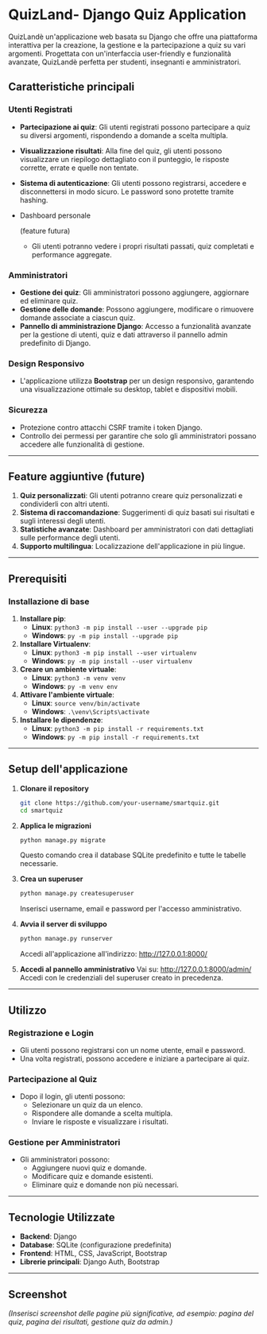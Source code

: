 # **QuizLand- Django Quiz Application**

QuizLandè un'applicazione web basata su Django che offre una piattaforma interattiva per la creazione, la gestione e la partecipazione a quiz su vari argomenti. Progettata con un'interfaccia user-friendly e funzionalità avanzate, QuizLandè perfetta per studenti, insegnanti e amministratori.

## **Caratteristiche principali**

### **Utenti Registrati**

- **Partecipazione ai quiz**:
   Gli utenti registrati possono partecipare a quiz su diversi argomenti, rispondendo a domande a scelta multipla.

- **Visualizzazione risultati**:
   Alla fine del quiz, gli utenti possono visualizzare un riepilogo dettagliato con il punteggio, le risposte corrette, errate e quelle non tentate.

- **Sistema di autenticazione**:
   Gli utenti possono registrarsi, accedere e disconnettersi in modo sicuro. Le password sono protette tramite hashing.

- Dashboard personale

  (feature futura)

  - Gli utenti potranno vedere i propri risultati passati, quiz completati e performance aggregate.

### **Amministratori**

- **Gestione dei quiz**:
   Gli amministratori possono aggiungere, aggiornare ed eliminare quiz.
- **Gestione delle domande**:
   Possono aggiungere, modificare o rimuovere domande associate a ciascun quiz.
- **Pannello di amministrazione Django**:
   Accesso a funzionalità avanzate per la gestione di utenti, quiz e dati attraverso il pannello admin predefinito di Django.

### **Design Responsivo**

- L'applicazione utilizza **Bootstrap** per un design responsivo, garantendo una visualizzazione ottimale su desktop, tablet e dispositivi mobili.

### **Sicurezza**

- Protezione contro attacchi CSRF tramite i token Django.
- Controllo dei permessi per garantire che solo gli amministratori possano accedere alle funzionalità di gestione.

------

## **Feature aggiuntive (future)**

1. **Quiz personalizzati**:
    Gli utenti potranno creare quiz personalizzati e condividerli con altri utenti.
2. **Sistema di raccomandazione**:
    Suggerimenti di quiz basati sui risultati e sugli interessi degli utenti.
3. **Statistiche avanzate**:
    Dashboard per amministratori con dati dettagliati sulle performance degli utenti.
4. **Supporto multilingua**:
    Localizzazione dell'applicazione in più lingue.

------

## **Prerequisiti**

### **Installazione di base**

1. **Installare pip**:
   - **Linux**: `python3 -m pip install --user --upgrade pip`
   - **Windows**: `py -m pip install --upgrade pip`
2. **Installare Virtualenv**:
   - **Linux**: `python3 -m pip install --user virtualenv`
   - **Windows**: `py -m pip install --user virtualenv`
3. **Creare un ambiente virtuale**:
   - **Linux**: `python3 -m venv venv`
   - **Windows**: `py -m venv env`
4. **Attivare l'ambiente virtuale**:
   - **Linux**: `source venv/bin/activate`
   - **Windows**: `.\venv\Scripts\activate`
5. **Installare le dipendenze**:
   - **Linux**: `python3 -m pip install -r requirements.txt`
   - **Windows**: `py -m pip install -r requirements.txt`

------

## **Setup dell'applicazione**

1. **Clonare il repository**

   ```bash
   git clone https://github.com/your-username/smartquiz.git
   cd smartquiz
   ```

2. **Applica le migrazioni**

   ```bash
   python manage.py migrate
   ```

   Questo comando crea il database SQLite predefinito e tutte le tabelle necessarie.

3. **Crea un superuser**

   ```bash
   python manage.py createsuperuser
   ```

   Inserisci username, email e password per l'accesso amministrativo.

4. **Avvia il server di sviluppo**

   ```bash
   python manage.py runserver
   ```

   Accedi all'applicazione all'indirizzo: http://127.0.0.1:8000/

5. **Accedi al pannello amministrativo** Vai su: http://127.0.0.1:8000/admin/
    Accedi con le credenziali del superuser creato in precedenza.

------

## **Utilizzo**

### **Registrazione e Login**

- Gli utenti possono registrarsi con un nome utente, email e password.
- Una volta registrati, possono accedere e iniziare a partecipare ai quiz.

### **Partecipazione al Quiz**

- Dopo il login, gli utenti possono:
  - Selezionare un quiz da un elenco.
  - Rispondere alle domande a scelta multipla.
  - Inviare le risposte e visualizzare i risultati.

### **Gestione per Amministratori**

- Gli amministratori possono:
  - Aggiungere nuovi quiz e domande.
  - Modificare quiz e domande esistenti.
  - Eliminare quiz e domande non più necessari.

------

## **Tecnologie Utilizzate**

- **Backend**: Django
- **Database**: SQLite (configurazione predefinita)
- **Frontend**: HTML, CSS, JavaScript, Bootstrap
- **Librerie principali**: Django Auth, Bootstrap

---

## **Screenshot**

*(Inserisci screenshot delle pagine più significative, ad esempio: pagina del quiz, pagina dei risultati, gestione quiz da admin.)*
